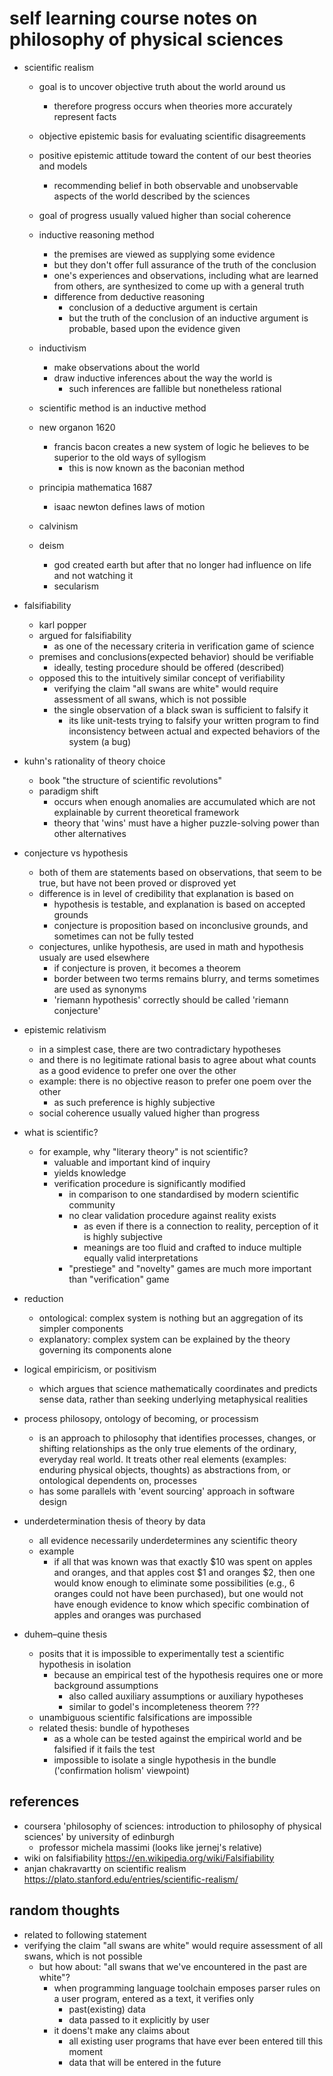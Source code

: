 # self learning course notes on philosophy of physical sciences

- scientific realism
  - goal is to uncover objective truth about the world around us
    - therefore progress occurs when theories more accurately represent facts
  - objective epistemic basis for evaluating scientific disagreements
  - positive epistemic attitude toward the content of our best theories and models
    - recommending belief in both observable and unobservable aspects of the world described by the sciences
  - goal of progress usually valued higher than social coherence
  - inductive reasoning method
    - the premises are viewed as supplying some evidence
    - but they don't offer full assurance of the truth of the conclusion
    - one's experiences and observations, including what are learned from others, are synthesized to come up with a general truth
    - difference from deductive reasoning
      - conclusion of a deductive argument is certain
      - but the truth of the conclusion of an inductive argument is probable, based upon the evidence given
  - inductivism
    - make observations about the world
    - draw inductive inferences about the way the world is
      - such inferences are fallible but nonetheless rational 
  - scientific method is an inductive method 
  - new organon 1620
    - francis bacon creates a new system of logic he believes to be superior to the old ways of syllogism
      - this is now known as the baconian method
  - principia mathematica 1687
    - isaac newton defines laws of motion

  - calvinism
  - deism
    - god created earth but after that no longer had influence on life and not watching it
    - secularism

- falsifiability
  - karl popper
  - argued for falsifiability
    - as one of the necessary criteria in verification game of science
  - premises and conclusions(expected behavior) should be verifiable
    - ideally, testing procedure should be offered (described)
  - opposed this to the intuitively similar concept of verifiability
    - verifying the claim "all swans are white" would require assessment of all swans, which is not possible
    - the single observation of a black swan is sufficient to falsify it
      - its like unit-tests trying to falsify your written program to find inconsistency between actual and expected behaviors of the system (a bug)

- kuhn's rationality of theory choice 
  - book "the structure of scientific revolutions"
  - paradigm shift
    - occurs when enough anomalies are accumulated which are not explainable by current theoretical framework
    - theory that 'wins' must have a higher puzzle-solving power than other alternatives

- conjecture vs hypothesis
  - both of them are statements based on observations, that seem to be true, but have not been proved or disproved yet
  - difference is in level of credibility that explanation is based on
    - hypothesis is testable, and explanation is based on accepted grounds
    - conjecture is proposition based on inconclusive grounds, and sometimes can not be fully tested
  - conjectures, unlike hypothesis, are used in math and hypothesis usualy are used elsewhere
    - if conjecture is proven, it becomes a theorem
    - border between two terms remains blurry, and terms sometimes are used as synonyms
    - 'riemann hypothesis' correctly should be called 'riemann conjecture'
  
- epistemic relativism
  - in a simplest case, there are two contradictary hypotheses
  - and there is no legitimate rational basis to agree about what counts as a good evidence to prefer one over the other
  - example: there is no objective reason to prefer one poem over the other
    - as such preference is highly subjective
  - social coherence usually valued higher than progress

- what is scientific?
  - for example, why "literary theory" is not scientific?
    - valuable and important kind of inquiry
    - yields knowledge
    - verification procedure is significantly modified
      - in comparison to one standardised by modern scientific community
      - no clear validation procedure against reality exists 
        - as even if there is a connection to reality, perception of it is highly subjective
        - meanings are too fluid and crafted to induce multiple equally valid interpretations
      - "prestiege" and "novelty" games are much more important than "verification" game   

- reduction
  - ontological: complex system is nothing but an aggregation of its simpler components
  - explanatory: complex system can be explained by the theory governing its components alone

- logical empiricism, or positivism
  - which argues that science mathematically coordinates and predicts sense data, rather than seeking underlying metaphysical realities

- process philosopy, ontology of becoming, or processism
  - is an approach to philosophy that identifies processes, changes, or shifting relationships as the only true elements of the ordinary, everyday real world. It treats other real elements (examples: enduring physical objects, thoughts) as abstractions from, or ontological dependents on, processes
  - has some parallels with 'event sourcing' approach in software design

- underdetermination thesis of theory by data
  - all evidence necessarily underdetermines any scientific theory
  - example
    - if all that was known was that exactly $10 was spent on apples and oranges, and that apples cost $1 and oranges $2, then one would know enough to eliminate some possibilities (e.g., 6 oranges could not have been purchased), but one would not have enough evidence to know which specific combination of apples and oranges was purchased

- duhem–quine thesis
  - posits that it is impossible to experimentally test a scientific hypothesis in isolation
    - because an empirical test of the hypothesis requires one or more background assumptions 
      - also called auxiliary assumptions or auxiliary hypotheses
      - similar to godel's incompleteness theorem ???
  - unambiguous scientific falsifications are impossible
  - related thesis: bundle of hypotheses
    - as a whole can be tested against the empirical world and be falsified if it fails the test
    - impossible to isolate a single hypothesis in the bundle ('confirmation holism' viewpoint)


## references

- coursera 'philosophy of sciences: introduction to philosophy of physical sciences' by university of edinburgh
  - professor michela massimi (looks like jernej's relative)
- wiki on falsifiability https://en.wikipedia.org/wiki/Falsifiability
- anjan chakravartty on scientific realism https://plato.stanford.edu/entries/scientific-realism/


## random thoughts

- related to following statement
 - verifying the claim "all swans are white" would require assessment of all swans, which is not possible
      - but how about: "all swans that we've encountered in the past are white"?
        - when programming language toolchain emposes parser rules on a user program, entered as a text, it verifies only
          - past(existing) data
          - data passed to it explicitly by user
        - it doens't make any claims about
          - all existing user programs that have ever been entered till this moment
          - data that will be entered in the future
  

